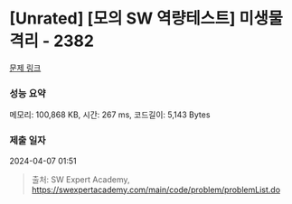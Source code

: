 # [Unrated] [모의 SW 역량테스트] 미생물 격리 - 2382 

[문제 링크](https://swexpertacademy.com/main/code/problem/problemDetail.do?contestProbId=AV597vbqAH0DFAVl) 

### 성능 요약

메모리: 100,868 KB, 시간: 267 ms, 코드길이: 5,143 Bytes

### 제출 일자

2024-04-07 01:51



> 출처: SW Expert Academy, https://swexpertacademy.com/main/code/problem/problemList.do
